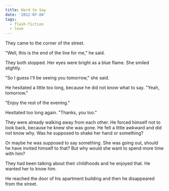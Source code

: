 ```yaml
---
title: Hard to Say
date: '2012-07-04'
tags:
  - flash-fiction
  - love
---
```


They came to the corner of the street.

<!-- truncate -->

"Well, this is the end of the line for me," he said.

They both stopped. Her eyes were bright as a blue flame. She smiled slightly.

"So I guess I'll be seeing you tomorrow," she said.

He hesitated a little too long, because he did not know what to say. "Yeah,
tomorrow."

"Enjoy the rest of the evening."

Hesitated too long again. "Thanks, you too."

They were already walking away from each other. He forced himself not to look
back, because he knew she was gone. He felt a little awkward and did not know
why. Was he supposed to shake her hand or something?

Or maybe he was supposed to say something. She was going out, should he have
invited himself to that? But why would she want to spend more time with him?

They had been talking about their childhoods and he enjoyed that. He wanted her
to know him.

He reached the door of his apartment building and then he disappeared from the
street.

